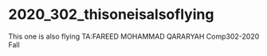 # 2020_302_thisoneisalsoflying

This one is also flying
TA:FAREED MOHAMMAD QARARYAH
Comp302-2020 Fall 